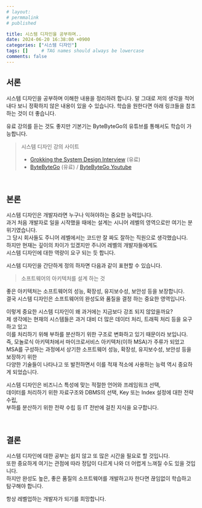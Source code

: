 ```yaml
---
# layout:
# permmalink
# published

title: 시스템 디자인을 공부하며..
date: 2024-06-20 16:38:00 +0900
categories: ["시스템 디자인"]
tags: []     # TAG names should always be lowercase
comments: false
---
```


## 서론

시스템 디자인을 공부하며 이해한 내용을 정리하려 합니다.
말 그대로 저의 생각을 적어내다 보니 정확하지 않은 내용이 있을 수 있습니다.
학습을 원한다면 아래 링크들을 참조하는 것이 더 좋습니다.

유료 강의를 듣는 것도 좋지만 기본기는 ByteByteGo의 유튜브를 통해서도 학습이 가능합니다. 

> 시스템 디자인 강의 사이트 
> - [Grokking the System Design Interview](https://www.designgurus.io/course/grokking-the-system-design-interview) (유료)
> - [ByteByteGo](https://bytebytego.com/) (유료) / [ByteByteGo Youtube](https://www.youtube.com/channel/UCZgt6AzoyjslHTC9dz0UoTw)

<br />

## 본론

시스템 디자인은 개발자라면 누구나 익혀야하는 중요한 능력입니다.  
과거 처음 개발자로 일을 시작했을 때에는 설계는 시니어 레벨의 영역으로만 여기는 분위기였습니다.  
그 당시 회사들도 주니어 레벨에서는 코드만 잘 짜도 잘하는 직원으로 생각했습니다.  
하지만 현재는 깊이의 차이가 있겠지만 주니어 레벨의 개발자들에게도  
시스템 디자인에 대한 역량이 요구 되는 듯 합니다.

시스템 디자인을 간단하게 정의 하자면 다음과 같이 표현할 수 있습니다.
> 소프트웨어의 아키텍처를 설계 하는 것

좋은 아키텍처는 소프트웨어의 성능, 확장성, 유지보수성, 보안성 등을 보장합니다.  
결국 시스템 디자인은 소프트웨어의 완성도와 품질을 결정 하는 중요한 영역입니다.

이렇게 중요한 시스템 디자인이 왜 과거에는 지금보다 강조 되지 않았을까요?  
제 생각에는 현재의 시스템들은 과거 대비 더 많은 데이터 처리, 트래픽 처리 등을 요구 하고 있고  
이를 처리하기 위해 부하를 분산하기 위한 구조로 변화하고 있기 때문이라 보입니다.  
즉, 모놀로식 아키텍처에서 마이크로서비스 아키텍처(이하 MSA)가 주류가 되었고  
MSA를 구성하는 과정에서 상기한 소프트웨어 성능, 확장성, 유지보수성, 보안성 등을 보장하기 위한  
다양한 기술들이 나타나고 또 발전하면서 이를 적재 적소에 사용하는 능력 역시 중요하게 되었습니다.  

시스템 디자인은 비즈니스 특성에 맞는 적절한 언어와 프레임워크 선택,  
데이터를 처리하기 위한 자료구조와 DBMS의 선택, Key 또는 Index 설정에 대한 전략 수립,  
부하를 분산하기 위한 전략 수립 등 IT 전반에 걸친 지식을 요구합니다.

<br />

## 결론

시스템 디자인에 대한 공부는 쉽지 않고 또 많은 시간을 필요로 할 것입니다.  
또한 중요하게 여기는 관점에 따라 정답이 다르게 나와 더 어렵게 느껴질 수도 있을 것입니다.  
하지만 완성도 높은, 좋은 품질의 소프트웨어를 개발하고자 한다면 끊임없이 학습하고 탐구해야 합니다.  

항상 레벨업하는 개발자가 되기를 희망합니다.
